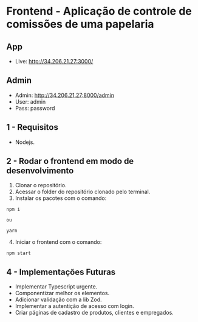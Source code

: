 # Frontend - Aplicação de controle de comissões de uma papelaria

## App

* Live: http://34.206.21.27:3000/

## Admin

* Admin: http://34.206.21.27:8000/admin
* User: admin
* Pass: password

## 1 - Requisitos

- Nodejs.

## 2 - Rodar o frontend em modo de desenvolvimento

1. Clonar o repositório.
2. Acessar o folder do repositório clonado pelo terminal.
3. Instalar os pacotes com o comando:

```
npm i

ou

yarn
```

4. Iniciar o frontend com o comando:

```
npm start
```

## 4 - Implementações Futuras

- Implementar Typescript urgente.
- Componentizar melhor os elementos.
- Adicionar validação com a lib Zod.
- Implementar a autentição de acesso com login.
- Criar páginas de cadastro de produtos, clientes e empregados.
